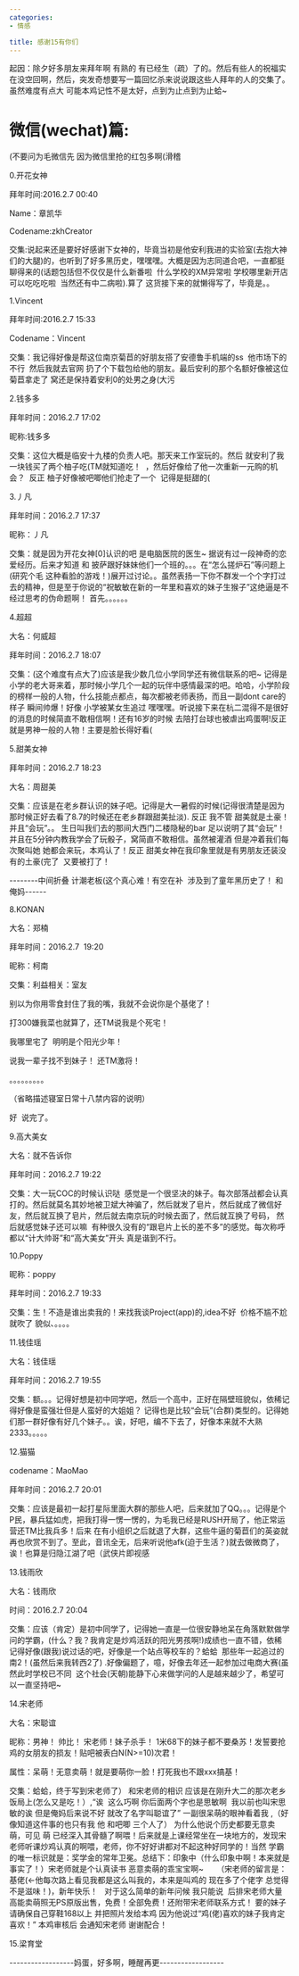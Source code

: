 ```yaml
---
categories:
- 情感

title: 感谢15有你们
---
```


起因：除夕好多朋友来拜年啊 有熟的 有已经生（疏）了的。然后有些人的祝福实在没空回啊，然后，突发奇想要写一篇回忆杀来说说跟这些人拜年的人的交集了。虽然难度有点大 可能本鸡记性不是太好，点到为止点到为止蛤~



# 微信(wechat)篇:



(不要问为毛微信先 因为微信里抢的红包多啊(滑稽



0.开花女神

拜年时间:2016.2.7 00:40

Name：章凯华

Codename:zkhCreator

交集:说起来还是要好好感谢下女神的，毕竟当初是他安利我进的实验室(去抱大神们的大腿)的，也听到了好多黑历史，嘿嘿嘿。大概是因为志同道合吧，一直都挺聊得来的(话题包括但不仅仅是什么新番啦  什么学校的XM异常啦 学校哪里新开店可以吃吃吃啦  当然还有中二病啦).算了 这货接下来的就懒得写了，毕竟是。。



1.Vincent

拜年时间:2016.2.7 15:33

Codename：Vincent

交集：我记得好像是帮这位南京菊苣的好朋友搭了安德鲁手机端的ss  他市场下的不行  然后我就去官网 扔了个下载包给他的朋友。最后安利的那个名额好像被这位菊苣拿走了 窝还是保持着安利0的处男之身(大污



2.钱多多

拜年时间：2016.2.7 17:02

昵称:钱多多

交集：这位大概是临安十九楼的负责人吧。那天来工作室玩的。然后 就安利了我 一块钱买了两个柚子吃(TM就知道吃！  ，然后好像给了他一次重新一元购的机会？  反正 柚子好像被吧唧他们抢走了一个  记得是挺甜的(



3.丿凡

拜年时间：2016.2.7 17:37

昵称：丿凡

交集：就是因为开花女神[0]认识的吧 是电脑医院的医生~ 据说有过一段神奇的恋爱经历。后来才知道 和 披萨跟好妹妹他们一个班的。。。在“怎么搓炉石”等问题上(研究个毛 这种看脸的游戏！)展开过讨论。。虽然表扬一下你不群发一个个字打过去的精神，但是至于你说的“祝敏敏在新的一年里和喜欢的妹子生猴子”这绝逼是不经过思考的伪命题啊！ 首先。。。。。。



4.超超

大名：何威超

拜年时间：2016.2.7 18:07

交集：(这个难度有点大了)应该是我少数几位小学同学还有微信联系的吧~ 记得是小学的老大哥来着，那时候小学几个一起的玩伴中感情最深的吧。哈哈，小学阶段的榜样一般的人物，什么技能点都点，每次都被老师表扬，而且一副dont care的样子 瞬间帅爆！好像 小学被某女生追过 嘿嘿嘿。听说接下来在杭二混得不是很好的消息的时候简直不敢相信啊！还有16岁的时候 去陪打台球也被虐出鸡蛋啊!反正 就是男神一般的人物！主要是脸长得好看(



5.甜美女神

拜年时间：2016.2.7 18:23

大名：周甜美

交集：应该是在老乡群认识的妹子吧。记得是大一暑假的时候(记得很清楚是因为那时候正好去看了8.7的时候还在老乡群跟甜美扯淡). 反正 我不管 甜美就是土豪！ 并且“会玩”。。 生日叫我们去的那间大西门二楼隐秘的bar 足以说明了其“会玩”！并且在5分钟内教我学会了玩骰子，窝简直不敢相信。虽然被灌酒 但是冲着我们每次聚叫她 她都会来玩，本鸡认了！反正 甜美女神在我印象里就是有男朋友还装没有的土豪(完了  又要被打了！



--------中间折叠 计潮老板(这个真心难！有空在补  涉及到了童年黑历史了！ 和 俺妈------



8.KONAN

大名：郑楠

拜年时间：2016.2.7  19:20

昵称：柯南

交集：利益相关：室友

别以为你用零食封住了我的嘴，我就不会说你是个基佬了！

打300嫌我菜也就算了，还TM说我是个死宅！

我哪里宅了  明明是个阳光少年！

说我一辈子找不到妹子！ 还TM激将！

。。。。。。。。。

（省略描述寝室日常十八禁内容的说明）

好  说完了。



9.高大美女

大名：就不告诉你

拜年时间：2016.2.7 19:22

交集：大一玩COC的时候认识哒  感觉是一个很坚决的妹子。每次部落战都会认真打的。然后就莫名其妙地被卫斌大神骗了，然后就发了皂片，然后就成了微信好友，然后就互换了皂片，然后就去南京玩的时候去面了，然后就互换了号码， 然后就感觉妹子还可以嘛  有种很久没有的“跟皂片上长的差不多”的感觉。每次称呼 都以“计大帅哥”和“高大美女”开头 真是谐到不行。

10.Poppy

昵称：poppy

拜年时间：2016.2.7 19:33

交集：生！不造是谁出卖我的！来找我谈Project(app)的,idea不好  价格不尴不尬 就吹了 貌似、。。。。

11.钱佳瑶

大名：钱佳瑶

拜年时间：2016.2.7 19:55

交集：额。。。记得好想是初中同学吧，然后一个高中，正好在隔壁班貌似，依稀记得好像是蛮强壮但是人蛮好的大姐姐？ 记得也是比较“会玩”(合群)类型的。记得她们那一群好像有好几个妹子。。诶，好吧，编不下去了，好像本来就不大熟2333。。。。。

12.猫猫

codename：MaoMao

拜年时间：2016.2.7 20:01

交集：应该是最初一起打星际里面大群的那些人吧，后来就加了QQ。。。记得是个P民，暴兵猛如虎，把我打得一愣一愣的，为毛我已经是RUSH开局了，他正常运营还TM比我兵多！后来 在有小组织之后就退了大群，这些牛逼的菊苣们的英姿就再也欣赏不到了。至此，音讯全无，后来听说他afk(迫于生活？)就去做微商了，诶！也算是归隐江湖了吧（武侠片即视感

13.钱雨欣

大名：钱雨欣

时间：2016.2.7 20:04

交集：应该（肯定）是初中同学了，记得她一直是一位很安静地呆在角落默默做学问的学霸，(什么？我？我肯定是炒鸡活跃的阳光男孩啊!)成绩也一直不错，依稀记得好像(跟我)说过话的吧，好像是一个站点等校车的？蛤蛤  那些年一起追过的南2！(虽然后来我转西2了) .好像偏题了，噫，好像去年还一起参加过电商大赛(虽然此时学校已不同  这个社会(天朝)能静下心来做学问的人是越来越少了，希望可以一直坚持吧~

14.宋老师

大名：宋聪谊

昵称：男神！ 帅比！ 宋老师！妹子杀手！ 1米68下的妹子都不要桑苏！发誓要抢鸡的女朋友的损友！贴吧被表白N(N>=10)次君！

属性：呆萌！无意卖萌！就是要萌你一脸！打死我也不跟xxx搞基！

交集：蛤蛤，终于写到宋老师了） 和宋老师的相识 应该是在刚升大二的那次老乡饭局上(怎么又是吃！）,“诶  这么巧啊 你后面两个字也是思敏啊  我以前也叫宋思敏的诶 但是俺妈后来说不好 就改了名字叫聪谊了” 一副很呆萌的眼神看着我 ,（好像知道这件事的也只有我 他 和吧唧 三个人了） 为什么他说个历史都要无意卖萌，可见 萌 已经深入其骨髓了啊喂！后来就是上课经常坐在一块地方的，发现宋老师听课炒鸡认真的啊喂，老师，你不好好讲都对不起这种好同学的！当然 学霸的唯一标识就是：奖学金的常年卫冕。总结下：印象中（什么印象中啊！本来就是事实了！）宋老师就是个认真读书 恶意卖萌的乖宝宝啊~      （宋老师的留言是：基佬(<-他每次路上看见我都是这么叫我的，本来是叫鸡的 现在多了个佬字 总觉得不是滋味！)，新年快乐！   对于这么简单的新年问候 我只能说  后排宋老师大量高能卖萌照无PS原版出售，免费！全部免费！还附带宋老师联系方式！ 要的妹子 请确保自己穿鞋168以上 并把照片发给本鸡 因为他说过“鸡(佬)喜欢的妹子我肯定喜欢！” 本鸡审核后 会通知宋老师 谢谢配合！

15.梁育堂



------------------妈蛋，好多啊，睡醒再更------------------
